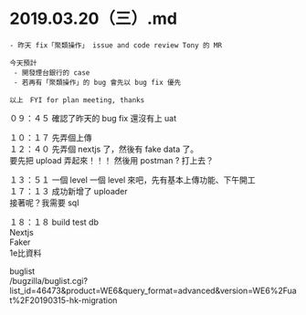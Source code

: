 # 2019.03.20（三）.md
```
- 昨天 fix「聚類操作」 issue and code review Tony 的 MR

今天預計
 - 開發煙台銀行的 case
 - 若再有「聚類操作」的 bug 會先以 bug fix 優先

以上　FYI for plan meeting, thanks
```

０９：４５ 確認了昨天的 bug fix 還沒有上 uat  

１０：１７ 先弄個上傳  
１２：４０ 先弄個 nextjs 了，然後有 fake data 了。  
要先把 upload 弄起來！！！ 然後用 postman ? 打上去？  

１３：５１ 一個 level 一個 level 來吧，先有基本上傳功能、下午開工  
１７：１３ 成功新增了 uploader  
接著呢？我需要 sql 

１８：１８ build test db  
Nextjs  
Faker  
1e比資料  


buglist  
/bugzilla/buglist.cgi?list_id=46473&product=WE6&query_format=advanced&version=WE6%2Fuat%2F20190315-hk-migration

